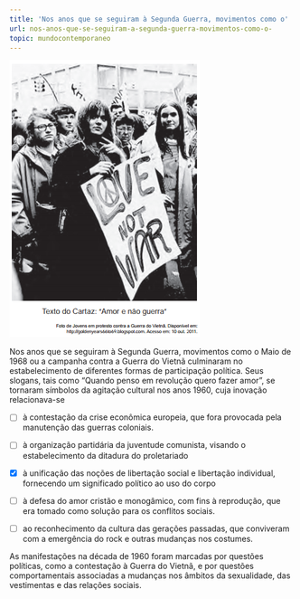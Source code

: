 ```yaml
---
title: 'Nos anos que se seguiram à Segunda Guerra, movimentos como o'
url: nos-anos-que-se-seguiram-a-segunda-guerra-movimentos-como-o-
topic: mundocontemporaneo
---
```



![](850050ec-ba51-81c2-d797-01c4a2c3a765.png)

Nos anos que se seguiram à Segunda Guerra, movimentos como o Maio de 1968 ou a campanha contra a Guerra do Vietnã culminaram no estabelecimento de diferentes formas de participação política. Seus slogans, tais como “Quando penso em revolução quero fazer amor”, se tornaram símbolos da agitação cultural nos anos 1960, cuja inovação relacionava-se



- [ ] à contestação da crise econômica europeia, que fora provocada pela manutenção das guerras coloniais.
- [ ] à organização partidária da juventude comunista, visando o estabelecimento da ditadura do proletariado
- [x] à unificação das noções de libertação social e libertação individual, fornecendo um significado político ao uso do corpo
- [ ] à defesa do amor cristão e monogâmico, com fins à reprodução, que era tomado como solução para os conflitos sociais.
- [ ] ao reconhecimento da cultura das gerações passadas, que conviveram com a emergência do rock e outras mudanças nos costumes.


As manifestações na década de 1960 foram marcadas por questões políticas, como a contestação à Guerra do Vietnã, e por questões comportamentais associadas a mudanças nos âmbitos da sexualidade, das vestimentas e das relações sociais.
